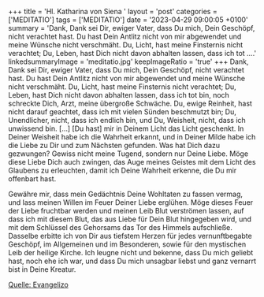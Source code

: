 +++
title = 'Hl. Katharina von Siena  '
layout = 'post'
categories = ['MEDITATIO']
tags = ['MEDITATIO']
date = '2023-04-29 09:00:05 +0100'
summary = 'Dank, Dank sei Dir, ewiger Vater, dass Du mich, Dein Geschöpf, nicht verachtet hast. Du hast Dein Antlitz nicht von mir abgewendet und meine Wünsche nicht verschmäht. Du, Licht, hast meine Finsternis nicht verachtet; Du, Leben, hast Dich nicht davon abhalten lassen, dass ich tot ....'
linkedsummaryImage = 'meditatio.jpg'
keepImageRatio = 'true'
+++
Dank, Dank sei Dir, ewiger Vater, dass Du mich, Dein Geschöpf, nicht verachtet hast. Du hast Dein Antlitz nicht von mir abgewendet und meine Wünsche nicht verschmäht. Du, Licht, hast meine Finsternis nicht verachtet; Du, Leben, hast Dich nicht davon abhalten lassen, dass ich tot bin, noch schreckte Dich, Arzt, meine übergroße Schwäche.<!--more--> Du, ewige Reinheit, hast nicht darauf geachtet, dass ich mit vielen Sünden beschmutzt bin; Du, Unendlicher, nicht, dass ich endlich bin, und Du, Weisheit, nicht, dass ich unwissend bin. […] [Du hast] mir in Deinem Licht das Licht geschenkt. In Deiner Weisheit habe ich die Wahrheit erkannt, und in Deiner Milde habe ich die Liebe zu Dir und zum Nächsten gefunden. Was hat Dich dazu gezwungen? Gewiss nicht meine Tugend, sondern nur Deine Liebe. Möge diese Liebe Dich auch zwingen, das Auge meines Geistes mit dem Licht des Glaubens zu erleuchten, damit ich Deine Wahrheit erkenne, die Du mir offenbart hast.

Gewähre mir, dass mein Gedächtnis Deine Wohltaten zu fassen vermag, und lass meinen Willen im Feuer Deiner Liebe erglühen. Möge dieses Feuer der Liebe fruchtbar werden und meinen Leib Blut verströmen lassen, auf dass ich mit diesem Blut, das aus Liebe für Dein Blut hingegeben wird, und mit dem Schlüssel des Gehorsams das Tor des Himmels aufschließe. Dasselbe erbitte ich von Dir aus tiefstem Herzen für jedes vernunftbegabte Geschöpf, im Allgemeinen und im Besonderen, sowie für den mystischen Leib der heilige Kirche. Ich leugne nicht und bekenne, dass Du mich geliebt hast, noch ehe ich war, und dass Du mich unsagbar liebst und ganz vernarrt bist in Deine Kreatur.



[Quelle: Evangelizo](https://evangeliumtagfuertag.org/DE/gospel)
